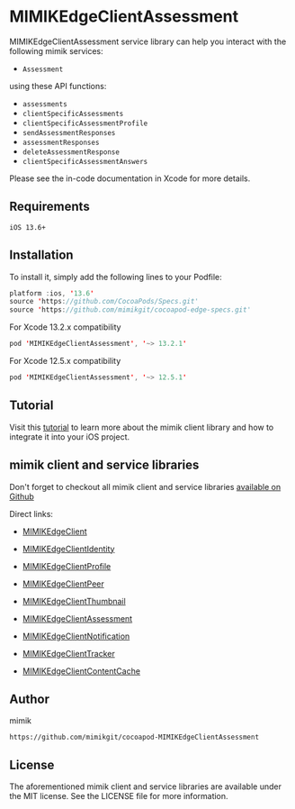 # MIMIKEdgeClientAssessment

 MIMIKEdgeClientAssessment service library can help you interact with the following mimik services:

 * `Assessment`

 using these API functions:

 * `assessments`
 * `clientSpecificAssessments`
 * `clientSpecificAssessmentProfile`
 * `sendAssessmentResponses`
 * `assessmentResponses`
 * `deleteAssessmentResponse`
 * `clientSpecificAssessmentAnswers`

 Please see the in-code documentation in Xcode for more details.

## Requirements
```
iOS 13.6+
```

## Installation

To install it, simply add the following lines to your Podfile:

```swift
platform :ios, '13.6'
source 'https://github.com/CocoaPods/Specs.git'
source 'https://github.com/mimikgit/cocoapod-edge-specs.git'
```

For Xcode 13.2.x compatibility

```swift
pod 'MIMIKEdgeClientAssessment', '~> 13.2.1'
```

For Xcode 12.5.x compatibility

```swift
pod 'MIMIKEdgeClientAssessment', '~> 12.5.1'
```

## Tutorial

Visit this [tutorial](https://devdocs.mimik.com/tutorials/03-index) to learn more about the mimik client library and how to integrate it into your iOS project.

## mimik client and service libraries

Don't forget to checkout all mimik client and service libraries [available on Github](https://github.com/search?q=cocoapod-MIMIKEdgeClient)

Direct links:
 
 * [MIMIKEdgeClient](https://github.com/mimikgit/cocoapod-MIMIKEdgeClient)
 
 * [MIMIKEdgeClientIdentity](https://github.com/mimikgit/cocoapod-MIMIKEdgeClientIdentity)
 * [MIMIKEdgeClientProfile](https://github.com/mimikgit/cocoapod-MIMIKEdgeClientProfile)
 * [MIMIKEdgeClientPeer](https://github.com/mimikgit/cocoapod-MIMIKEdgeClientPeer)
 * [MIMIKEdgeClientThumbnail](https://github.com/mimikgit/cocoapod-MIMIKEdgeClientThumbnail)
 
 * [MIMIKEdgeClientAssessment](https://github.com/mimikgit/cocoapod-MIMIKEdgeClientAssessment)
 * [MIMIKEdgeClientNotification](https://github.com/mimikgit/cocoapod-MIMIKEdgeClientNotification)
 * [MIMIKEdgeClientTracker](https://github.com/mimikgit/cocoapod-MIMIKEdgeClientTracker)
 * [MIMIKEdgeClientContentCache](https://github.com/mimikgit/cocoapod-MIMIKEdgeClientContentCache)

## Author

mimik
```
https://github.com/mimikgit/cocoapod-MIMIKEdgeClientAssessment
```

## License

The aforementioned mimik client and service libraries are available under the MIT license. See the LICENSE file for more information.
